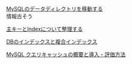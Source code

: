 [MySQLのデータディレクトリを移動する](https://qiita.com/ShuM/items/1a960b4ef53f8a08dd5a)  
情報古そう

[主キーとIndexについて整理する](https://qiita.com/pirorirori_n712/items/b47ade3fdaf8b4a109ba)

[DBのインデックスと複合インデックス](https://qiita.com/towtow/items/4089dad004b7c25985e3)

[MySQL クエリキャッシュの概要と導入・評価方法](https://weblabo.oscasierra.net/mysql-query-cache/)

